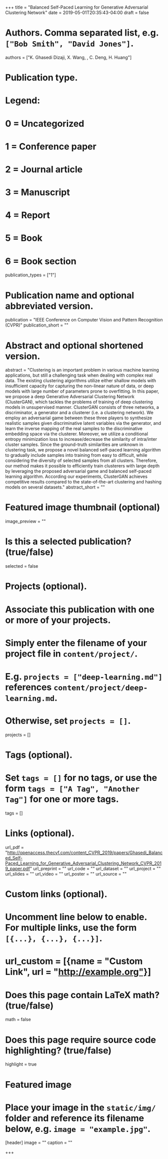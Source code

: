 +++
title = "Balanced Self-Paced Learning for Generative Adversarial Clustering Network"
date =  2019-05-01T20:35:43-04:00
draft = false

# Authors. Comma separated list, e.g. `["Bob Smith", "David Jones"]`.
authors = ["K. Ghasedi Dizaji, X. Wang, , C. Deng, H. Huang"]

# Publication type.
# Legend:
# 0 = Uncategorized
# 1 = Conference paper
# 2 = Journal article
# 3 = Manuscript
# 4 = Report
# 5 = Book
# 6 = Book section
publication_types = ["1"]

# Publication name and optional abbreviated version.
publication = "IEEE Conference on Computer Vision and Pattern Recognition (CVPR)"
publication_short = ""

# Abstract and optional shortened version.
abstract = "Clustering is an important problem in various machine learning applications, but still a challenging task when dealing with complex real data. The existing clustering algorithms utilize either shallow models with insufficient capacity for capturing the non-linear nature of data, or deep models with large number of parameters prone to overfitting. In this paper, we propose a deep Generative Adversarial Clustering Network (ClusterGAN), which tackles the problems of training of deep clustering models in unsupervised manner. ClusterGAN consists of three networks, a discriminator, a generator and a clusterer (i.e. a clustering network). We employ an adversarial game between these three players to synthesize realistic samples given discriminative latent variables via the generator, and learn the inverse mapping of the real samples to the discriminative embedding space via the clusterer. Moreover, we utilize a conditional entropy minimization loss to increase/decrease the similarity of intra/inter cluster samples. Since the ground-truth similarities are unknown in clustering task, we propose a novel balanced self-paced learning algorithm to gradually include samples into training from easy to difficult, while considering the diversity of selected samples from all clusters. Therefore, our method makes it possible to efficiently train clusterers with large depth by leveraging the proposed adversarial game and balanced self-paced learning algorithm. According our experiments, ClusterGAN achieves competitive results compared to the state-of-the-art clustering and hashing models on several datasets."
abstract_short = ""

# Featured image thumbnail (optional)
image_preview = ""

# Is this a selected publication? (true/false)
selected = false

# Projects (optional).
#   Associate this publication with one or more of your projects.
#   Simply enter the filename of your project file in `content/project/`.
#   E.g. `projects = ["deep-learning.md"]` references `content/project/deep-learning.md`.
#   Otherwise, set `projects = []`.
projects = []

# Tags (optional).
#   Set `tags = []` for no tags, or use the form `tags = ["A Tag", "Another Tag"]` for one or more tags.
tags = []

# Links (optional).
url_pdf = "http://openaccess.thecvf.com/content_CVPR_2019/papers/Ghasedi_Balanced_Self-Paced_Learning_for_Generative_Adversarial_Clustering_Network_CVPR_2019_paper.pdf"
url_preprint = ""
url_code = ""
url_dataset = ""
url_project = ""
url_slides = ""
url_video = ""
url_poster = ""
url_source = ""

# Custom links (optional).
#   Uncomment line below to enable. For multiple links, use the form `[{...}, {...}, {...}]`.
# url_custom = [{name = "Custom Link", url = "http://example.org"}]

# Does this page contain LaTeX math? (true/false)
math = false

# Does this page require source code highlighting? (true/false)
highlight = true

# Featured image
# Place your image in the `static/img/` folder and reference its filename below, e.g. `image = "example.jpg"`.
[header]
image = ""
caption = ""

+++
